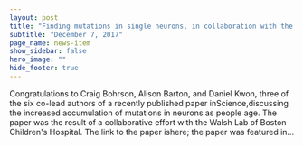 ```yaml
---
layout: post
title: "Finding mutations in single neurons, in collaboration with the Walsh Lab"
subtitle: "December 7, 2017"
page_name: news-item
show_sidebar: false
hero_image: ""
hide_footer: true
---
```


Congratulations to Craig Bohrson, Alison Barton, and Daniel Kwon, three of the six co-lead authors of a recently published paper inScience,discussing the increased accumulation of mutations in neurons as people age. The paper was the result of a collaborative effort with the Walsh Lab of Boston Children's Hospital. The link to the paper ishere; the paper was featured in...

